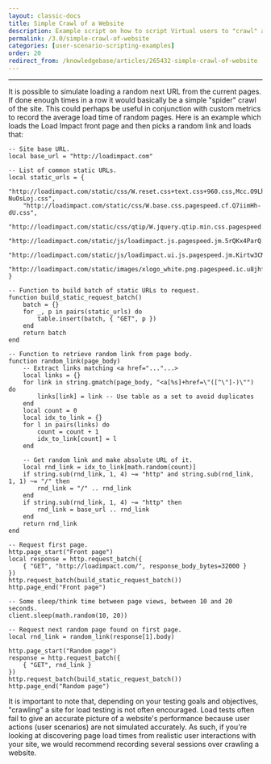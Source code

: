 ```yaml
---
layout: classic-docs
title: Simple Crawl of a Website
description: Example script on how to script Virtual users to "crawl" a website
permalink: /3.0/simple-crawl-of-website
categories: [user-scenario-scripting-examples]
order: 20
redirect_from: /knowledgebase/articles/265432-simple-crawl-of-website
---
```


***

It is possible to simulate loading a random next URL from the current pages. If done enough times in a row it would basically be a simple "spider" crawl of the site. This could perhaps be useful in conjunction with custom metrics to record the average load time of random pages. Here is an example which loads the Load Impact front page and then picks a random link and loads that:
```
-- Site base URL.
local base_url = "http://loadimpact.com"

-- List of common static URLs.
local static_urls = {
    "http://loadimpact.com/static/css/W.reset.css+text.css+960.css,Mcc.O9LhVpeYZL.css.pagespeed.cf.S2-NuOsLoj.css",
    "http://loadimpact.com/static/css/W.base.css.pagespeed.cf.Q7iimHh-dU.css",
    "http://loadimpact.com/static/css/qtip/W.jquery.qtip.min.css.pagespeed.cf.4ARCmIGz4I.css",
    "http://loadimpact.com/static/js/loadimpact.js.pagespeed.jm.5rQKx4ParQ.js",
    "http://loadimpact.com/static/js/loadimpact.ui.js.pagespeed.jm.Kirtw3CMNO.js",
    "http://loadimpact.com/static/images/xlogo_white.png.pagespeed.ic.u8jhfnNIVs.png"
}

-- Function to build batch of static URLs to request.
function build_static_request_batch()
    batch = {}
    for _, p in pairs(static_urls) do
        table.insert(batch, { "GET", p })
    end
    return batch
end

-- Function to retrieve random link from page body.
function random_link(page_body)
    -- Extract links matching <a href="..."...>
    local links = {}
    for link in string.gmatch(page_body, "<a[%s]+href=\"([^\"]-)\"") do
        links[link] = link -- Use table as a set to avoid duplicates
    end
    local count = 0
    local idx_to_link = {}
    for l in pairs(links) do
        count = count + 1
        idx_to_link[count] = l
    end

    -- Get random link and make absolute URL of it.
    local rnd_link = idx_to_link[math.random(count)]
    if string.sub(rnd_link, 1, 4) ~= "http" and string.sub(rnd_link, 1, 1) ~= "/" then
        rnd_link = "/" .. rnd_link
    end
    if string.sub(rnd_link, 1, 4) ~= "http" then
        rnd_link = base_url .. rnd_link
    end
    return rnd_link
end

-- Request first page.
http.page_start("Front page")
local response = http.request_batch({
    { "GET", "http://loadimpact.com/", response_body_bytes=32000 }
})
http.request_batch(build_static_request_batch())
http.page_end("Front page")

-- Some sleep/think time between page views, between 10 and 20 seconds.
client.sleep(math.random(10, 20))

-- Request next random page found on first page.
local rnd_link = random_link(response[1].body)

http.page_start("Random page")
response = http.request_batch({
    { "GET", rnd_link }
})
http.request_batch(build_static_request_batch())
http.page_end("Random page")
```


It is important to note that, depending on your testing goals and objectives, "crawling" a site for load testing is not often encouraged. Load tests often fail to give an accurate picture of a website's performance because user actions (user scenarios) are not simulated accurately. As such, if you're looking at discovering page load times from realistic user interactions with your site, we would recommend recording several sessions over crawling a website.
